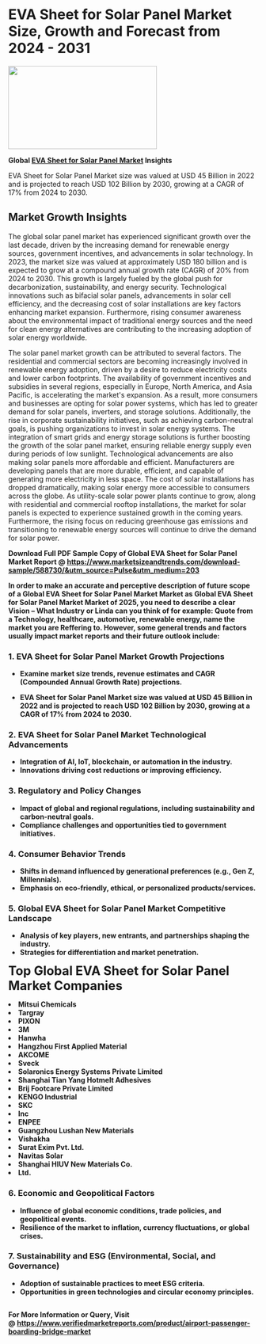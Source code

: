 <H1>EVA Sheet for Solar Panel Market Size, Growth and Forecast from 2024 - 2031</H1><img class="aligncenter size-medium wp-image-584254" src="https://thirdeyenews.in/wp-content/uploads/2024/09/Global-Market-Research-300x168.jpeg" alt="" width="300" height="168" /><p><strong>Global&nbsp;<a href="https://www.marketsizeandtrends.com/download-sample/588730/&amp;utm_source=Pulse&amp;utm_medium=203">EVA Sheet for Solar Panel Market</a> Insights</strong></p><p>EVA Sheet for Solar Panel Market size was valued at USD 45 Billion in 2022 and is projected to reach USD 102 Billion by 2030, growing at a CAGR of 17% from 2024 to 2030.</p><p><h2>Market Growth Insights</h2> <p>The global solar panel market has experienced significant growth over the last decade, driven by the increasing demand for renewable energy sources, government incentives, and advancements in solar technology. In 2023, the market size was valued at approximately USD 180 billion and is expected to grow at a compound annual growth rate (CAGR) of 20% from 2024 to 2030. This growth is largely fueled by the global push for decarbonization, sustainability, and energy security. Technological innovations such as bifacial solar panels, advancements in solar cell efficiency, and the decreasing cost of solar installations are key factors enhancing market expansion. Furthermore, rising consumer awareness about the environmental impact of traditional energy sources and the need for clean energy alternatives are contributing to the increasing adoption of solar energy worldwide.</p> <p><strong></strong></p> <p>The solar panel market growth can be attributed to several factors. The residential and commercial sectors are becoming increasingly involved in renewable energy adoption, driven by a desire to reduce electricity costs and lower carbon footprints. The availability of government incentives and subsidies in several regions, especially in Europe, North America, and Asia Pacific, is accelerating the market's expansion. As a result, more consumers and businesses are opting for solar power systems, which has led to greater demand for solar panels, inverters, and storage solutions. Additionally, the rise in corporate sustainability initiatives, such as achieving carbon-neutral goals, is pushing organizations to invest in solar energy systems. The integration of smart grids and energy storage solutions is further boosting the growth of the solar panel market, ensuring reliable energy supply even during periods of low sunlight. Technological advancements are also making solar panels more affordable and efficient. Manufacturers are developing panels that are more durable, efficient, and capable of generating more electricity in less space. The cost of solar installations has dropped dramatically, making solar energy more accessible to consumers across the globe. As utility-scale solar power plants continue to grow, along with residential and commercial rooftop installations, the market for solar panels is expected to experience sustained growth in the coming years. Furthermore, the rising focus on reducing greenhouse gas emissions and transitioning to renewable energy sources will continue to drive the demand for solar power. <p><strong></p><p><span class=""><strong>Download Full PDF Sample Copy of Global EVA Sheet for Solar Panel Market Report</strong> @ <a href="https://www.marketsizeandtrends.com/download-sample/588730/&amp;utm_source=Pulse&amp;utm_medium=203" target="_blank">https://www.marketsizeandtrends.com/download-sample/588730/&amp;utm_source=Pulse&amp;utm_medium=203</a></span></p><p>In order to make an accurate and perceptive description of future scope of a Global&nbsp;EVA Sheet for Solar Panel Market Market as Global&nbsp;EVA Sheet for Solar Panel Market Market of 2025, you need to describe a clear Vision &ndash; What Industry or Linda can you think of for example: Quote from a Technology, healthcare, automotive, renewable energy, name the market you are Reffering to. However, some general trends and factors usually impact market reports and their future outlook include:</p><h3>1.&nbsp;<strong>EVA Sheet for Solar Panel Market Growth Projections</strong></h3><ul><li>Examine market size trends, revenue estimates and CAGR (Compounded Annual Growth Rate) projections.</li><li><p>EVA Sheet for Solar Panel Market size was valued at USD 45 Billion in 2022 and is projected to reach USD 102 Billion by 2030, growing at a CAGR of 17% from 2024 to 2030.</p></li></ul><h3>2.&nbsp;<strong>EVA Sheet for Solar Panel Market Technological Advancements</strong></h3><ul><li>Integration of AI, IoT, blockchain, or automation in the industry.</li><li>Innovations driving cost reductions or improving efficiency.</li></ul><h3>3.&nbsp;<strong>Regulatory and Policy Changes</strong></h3><ul><li>Impact of global and regional regulations, including sustainability and carbon-neutral goals.</li><li>Compliance challenges and opportunities tied to government initiatives.</li></ul><h3>4.&nbsp;<strong>Consumer Behavior Trends</strong></h3><ul><li>Shifts in demand influenced by generational preferences (e.g., Gen Z, Millennials).</li><li>Emphasis on eco-friendly, ethical, or personalized products/services.</li></ul><h3>5.&nbsp;<strong>Global EVA Sheet for Solar Panel Market Competitive Landscape</strong></h3><ul><li>Analysis of key players, new entrants, and partnerships shaping the industry.</li><li>Strategies for differentiation and market penetration.</li></ul><p data-pm-slice="1 1 []"><span style="color: inherit; font-family: inherit; font-size: 25px;">Top Global EVA Sheet for Solar Panel Market Companies</span></p><div class="" data-test-id=""><p><li>Mitsui Chemicals</li><li> Targray</li><li> PIXON</li><li> 3M</li><li> Hanwha</li><li> Hangzhou First Applied Material</li><li> AKCOME</li><li> Sveck</li><li> Solaronics Energy Systems Private Limited</li><li> Shanghai Tian Yang Hotmelt Adhesives</li><li> Brij Footcare Private Limited</li><li> KENGO Industrial</li><li> SKC</li><li> Inc</li><li> ENPEE</li><li> Guangzhou Lushan New Materials</li><li> Vishakha</li><li> Surat Exim Pvt. Ltd.</li><li> Navitas Solar</li><li> Shanghai HIUV New Materials Co.</li><li> Ltd.</li></p></div><h3>6.&nbsp;<strong>Economic and Geopolitical Factors</strong></h3><ul><li>Influence of global economic conditions, trade policies, and geopolitical events.</li><li>Resilience of the market to inflation, currency fluctuations, or global crises.</li></ul><h3>7.&nbsp;<strong>Sustainability and ESG (Environmental, Social, and Governance)</strong></h3><ul><li>Adoption of sustainable practices to meet ESG criteria.</li><li>Opportunities in green technologies and circular economy principles.</li></ul><h2><strong style="font-size: 14px;">For More Information or Query, Visit @&nbsp;</strong><a style="background-color: #ffffff; font-size: 14px;" href="https://www.marketsizeandtrends.com/report/eva-sheet-for-solar-panel-market/" target="_blank">https://www.verifiedmarketreports.com/product/airport-passenger-boarding-bridge-market</a></h2>

